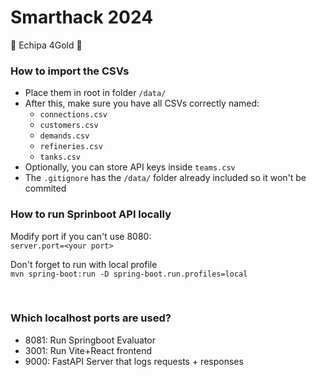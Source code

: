 # Smarthack 2024
💛 Echipa 4Gold 💛

### How to import the CSVs

- Place them in root in folder `/data/` 
- After this, make sure you have all CSVs correctly named:
  - `connections.csv`
  - `customers.csv`
  - `demands.csv`
  - `refineries.csv`
  - `tanks.csv`
- Optionally, you can store API keys inside `teams.csv`
- The `.gitignore` has the `/data/` folder already included so it won't be commited

### How to run Sprinboot API locally

Modify port if you can't use 8080: 
<br> `server.port=<your port>`

Don't forget to run with local profile 
<br> `mvn spring-boot:run -D spring-boot.run.profiles=local`

<br>

### Which localhost ports are used? 

- 8081: Run Springboot Evaluator
- 3001: Run Vite+React frontend
- 9000: FastAPI Server that logs requests + responses